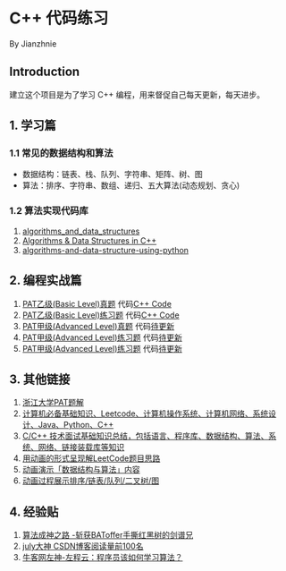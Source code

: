 # C++ 代码练习
By Jianzhnie
## Introduction
建立这个项目是为了学习 C++ 编程，用来督促自己每天更新，每天进步。

## 1. 学习篇

### 1.1 常见的数据结构和算法
- 数据结构：链表、栈、队列、字符串、矩阵、树、图
- 算法：排序、字符串、数组、递归、五大算法(动态规划、贪心)

### 1.2 算法实现代码库
1. [algorithms_and_data_structures](https://github.com/mandliya/algorithms_and_data_structures)
2. [Algorithms & Data Structures in C++](https://github.com/xtaci/algorithms)
3. [algorithms-and-data-structure-using-python](https://github.com/facert/python-data-structure-cn)


## 2. 编程实战篇
1. [PAT乙级(Basic Level)真题](https://www.nowcoder.com/pat/6/problems)  代码[C++ Code](https://github.com/jianzhnie/learnc/tree/master/PAT1)
2. [PAT乙级(Basic Level)练习题](https://www.nowcoder.com/pat/2/problems)  代码[C++ Code](https://github.com/jianzhnie/learnc/tree/master/PAT2)
3. [PAT甲级(Advanced Level)真题](https://www.nowcoder.com/pat/5/problems)  代码[待更新]()
4. [PAT甲级(Advanced Level)练习题](https://www.nowcoder.com/pat/1/problems) 代码[待更新]()
5. [PAT甲级(Advanced Level)练习题](https://www.nowcoder.com/pat/1/problems) 代码[待更新]()


## 3. 其他链接
1. [ 浙江大学PAT题解](https://github.com/liuchuo/PAT)
2. [计算机必备基础知识、Leetcode、计算机操作系统、计算机网络、系统设计、Java、Python、C++](https://github.com/CyC2018/CS-Notes)
3. [C/C++ 技术面试基础知识总结，包括语言、程序库、数据结构、算法、系统、网络、链接装载库等知识](https://github.com/huihut/interview)
4. [用动画的形式呈现解LeetCode题目思路](https://github.com/MisterBooo/LeetCodeAnimation)
5. [动画演示「数据结构与算法」内容 ](https://www.cxyxiaowu.com/leetcodeanimation)
6. [动画过程展示排序/链表/队列/二叉树/图](https://visualgo.net/zh)

## 4. 经验贴
1. [算法成神之路 -斩获BAToffer手撕红黑树的剑谱兄](http%3A//t.cn/ELbVOZ7)
2. [july大神 CSDN博客阅读量前100名](https%3A//blog.csdn.net/v_JULY_v/article/details/19131887)
3. [牛客网左神-左程云：程序员该如何学习算法？](https%3A//www.nowcoder.com/discuss/61529)
